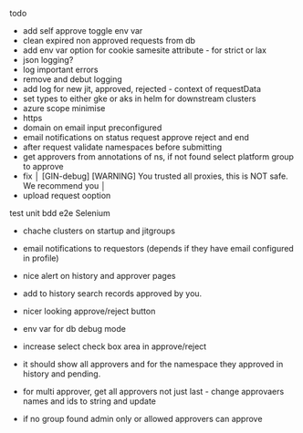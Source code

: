 todo

- add self approve toggle env var
- clean expired non approved requests from db
- add env var option for cookie samesite attribute - for strict or lax
- json logging?
- log important errors
- remove and debut logging 
- add log for new jit, approved, rejected - context of requestData
- set types to either gke or aks in helm for downstream clusters
- azure scope minimise
- https
- domain on email input preconfigured
- email notifications on status request approve reject and end
- after request validate namespaces before submitting
- get approvers from annotations of ns, if not found select platform group to approve 
- fix │ [GIN-debug] [WARNING] You trusted all proxies, this is NOT safe. We recommend you │
- upload request ooption


test
  unit
  bdd
  e2e Selenium 

- chache clusters on startup and jitgroups
- email notifications to requestors (depends if they have email configured in profile)
- nice alert on history and approver pages
- add to history search records approved by you.
- nicer looking approve/reject button
- env var for db debug mode
- increase select check box area in approve/reject

- it should show all approvers and for the namespace they approved in history and pending.
- for multi approver, get all approvers not just last - change approvaers names and ids to string and update
- if no group found admin only or allowed approvers can approve
